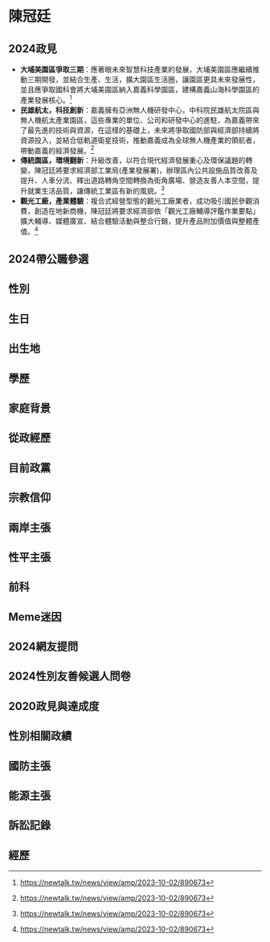 # 陳冠廷

## 2024政見

- **大埔美園區爭取三期**：應著眼未來智慧科技產業的發展，大埔美園區應繼續推動三期開發，並結合生產、生活，擴大園區生活圈，讓園區更具未來發展性，並且應爭取國科會將大埔美園區納入嘉義科學園區，建構嘉義山海科學園區的產業發展核心。[^1]
- **民雄航太，科技創新**：嘉義擁有亞洲無人機研發中心，中科院民雄航太院區與無人機航太產業園區，這些專業的單位、公司和研發中心的進駐，為嘉義帶來了最先進的技術與資源，在這樣的基礎上，未來將爭取國防部與經濟部持續將資源投入，並結合低軌道衛星技術，推動嘉義成為全球無人機產業的領航者，帶動嘉義的經濟發展。[^1]
- **傳統園區，環境翻新**：升級改善，以符合現代經濟發展重心及環保議題的轉變，陳冠廷將要求經濟部工業局(產業發展署)，辦理區內公共設施品質改善及提升、人車分流、釋出道路轉角空間轉換為街角廣場、營造友善人本空間，提升就業生活品質，讓傳統工業區有新的風貌。[^1]
- **觀光工廠，產業體驗**：複合式經營型態的觀光工廠業者，成功吸引國民參觀消費，創造在地新商機，陳冠廷將要求經濟部依「觀光工廠輔導評鑑作業要點」擴大輔導、媒體廣宣、結合體驗活動與整合行銷，提升產品附加價值與整體產值。[^1]

[^1]: https://newtalk.tw/news/view/amp/2023-10-02/890673

## 2024帶公職參選

## 性別

## 生日

## 出生地

## 學歷

## 家庭背景

## 從政經歷

## 目前政黨

## 宗教信仰

## 兩岸主張

## 性平主張

## 前科

## Meme迷因

## 2024網友提問

## 2024性別友善候選人問卷

## 2020政見與達成度

## 性別相關政績

## 國防主張

## 能源主張

## 訴訟記錄

## 經歷
